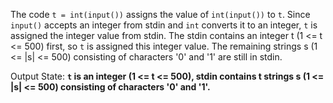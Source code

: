 The code `t = int(input())` assigns the value of `int(input())` to `t`. Since `input()` accepts an integer from stdin and `int` converts it to an integer, `t` is assigned the integer value from stdin. The stdin contains an integer t (1 <= t <= 500) first, so `t` is assigned this integer value. The remaining strings s (1 <= |s| <= 500) consisting of characters '0' and '1' are still in stdin.

Output State: **`t` is an integer (1 <= t <= 500), stdin contains t strings s (1 <= |s| <= 500) consisting of characters '0' and '1'.**